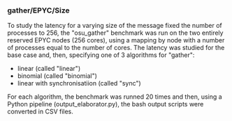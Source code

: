 ### gather/EPYC/Size

To study the latency for a varying size of the message fixed the number of processes to 256,
the "osu_gather" benchmark was run on the two entirely reserved EPYC nodes (256 cores), using a 
mapping by node with a number of processes equal to the number of cores. The latency
was studied for the base case and, then, specifying one of 3 algorithms for "gather":

- linear (called "linear")
- binomial (called "binomial")
- linear with synchronisatiion (called "sync")

For each algorithm, the benchmark was runned 20 times and then, using a Python pipeline (output_elaborator.py),
the bash output scripts were converted in CSV files. 